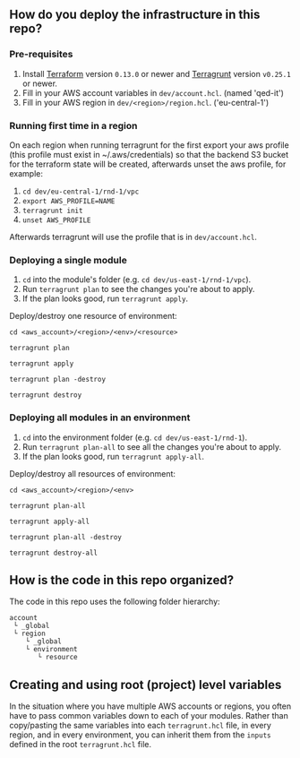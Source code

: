 ## How do you deploy the infrastructure in this repo?

### Pre-requisites

1. Install [Terraform](https://www.terraform.io/) version `0.13.0` or newer and
   [Terragrunt](https://github.com/gruntwork-io/terragrunt) version `v0.25.1` or newer.
1. Fill in your AWS account variables in `dev/account.hcl`. (named 'qed-it')
1. Fill in your AWS region in `dev/<region>/region.hcl`. ('eu-central-1')

### Running first time in a region
On each region when running terragrunt for the first export your aws profile (this profile must exist in ~/.aws/credentials) so that the backend S3 bucket for the terraform state will be created, afterwards unset the aws profile, for example:
1. `cd dev/eu-central-1/rnd-1/vpc`
1. `export AWS_PROFILE=NAME`
1. `terragrunt init`
1. `unset AWS_PROFILE`

Afterwards terragrunt will use the profile that is in `dev/account.hcl`.

### Deploying a single module

1. `cd` into the module's folder (e.g. `cd dev/us-east-1/rnd-1/vpc`).
1. Run `terragrunt plan` to see the changes you're about to apply.
1. If the plan looks good, run `terragrunt apply`.

Deploy/destroy one resource of environment:

`cd <aws_account>/<region>/<env>/<resource>`

`terragrunt plan`

`terragrunt apply`

`terragrunt plan -destroy`

`terragrunt destroy`

### Deploying all modules in an environment

1. `cd` into the environment folder (e.g. `cd dev/us-east-1/rnd-1`).
1. Run `terragrunt plan-all` to see all the changes you're about to apply.
1. If the plan looks good, run `terragrunt apply-all`.

Deploy/destroy all resources of environment:

`cd <aws_account>/<region>/<env>`

`terragrunt plan-all`

`terragrunt apply-all`

`terragrunt plan-all -destroy`

`terragrunt destroy-all`

## How is the code in this repo organized?

The code in this repo uses the following folder hierarchy:

```
account
 └ _global
 └ region
    └ _global
    └ environment
       └ resource
```

## Creating and using root (project) level variables

In the situation where you have multiple AWS accounts or regions, you often have to pass common variables down to each
of your modules. Rather than copy/pasting the same variables into each `terragrunt.hcl` file, in every region, and in
every environment, you can inherit them from the `inputs` defined in the root `terragrunt.hcl` file.
